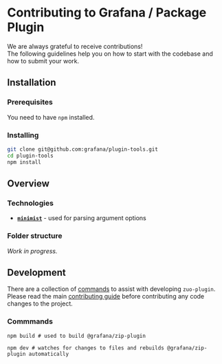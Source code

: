 # Contributing to Grafana / Package Plugin

We are always grateful to receive contributions!<br />
The following guidelines help you on how to start with the codebase and how to submit your work.

## Installation

### Prerequisites

You need to have `npm` installed.

### Installing

```bash
git clone git@github.com:grafana/plugin-tools.git
cd plugin-tools
npm install
```

## Overview

### Technologies

- [**`minimist`**](https://github.com/minimistjs/minimist) - used for parsing argument options

### Folder structure

_Work in progress._

## Development

There are a collection of [commands](#commmands) to assist with developing `zuo-plugin`. Please read the main [contributing guide](../../CONTRIBUTING.md) before contributing any code changes to the project.

### Commmands

```shell
npm build # used to build @grafana/zip-plugin
```

```shell
npm dev # watches for changes to files and rebuilds @grafana/zip-plugin automatically
```
